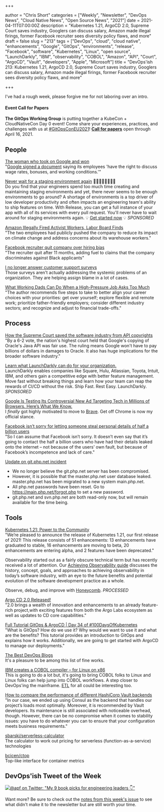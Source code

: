 +++

author = "Chris Short"
categories = ["Weekly", "Newsletter", "DevOps News", "Cloud Native News", "Open Source News", "2021"]
date = 2021-04-11T07:00:00Z
description = "Kubernetes 1.21, ArgoCD 2.0, Supreme Court saves industry, Googlers can discuss salary, Amazon made illegal firings, former Facebook recruiter sees diversity policy flaws, and more"
draft = false
slug = "213"
tags = ["DevOps", "cloud", "cloud native", "enhancements", "Google", "GitOps", "environments", "release", "Facebook", "software", "Kubernetes", "Linux", "open source", "LaunchDarkly", "IBM", "observability", "COBOL", "Amazon", "API", "Court", "ArgoCD", "Vault", "developers", "Apple", "Microsoft"]
title = "DevOps'ish 213: Kubernetes 1.21, ArgoCD 2.0, Supreme Court saves industry, Googlers can discuss salary, Amazon made illegal firings, former Facebook recruiter sees diversity policy flaws, and more"

+++

I've had a rough week, please forgive me for not laboring over an intro.

#### Event Call for Papers

**The GitOps Working Group** is putting together a KubeCon + CloudNativeCon Day 0 event! Come share your experiences, practices, and challenges with us at [#GitOpsConEU2021](https://twitter.com/search?q=%23GitOpsConEU2021&src=devopsish)! [**Call for papers**](https://docs.google.com/forms/d/e/1FAIpQLSeNahDbiEolx6WZmtxx4L65qmq7pZTX86nQAltq2uC12tCQYg/viewform) open through April 16, 2021.

## People

[The woman who took on Google and won](https://www.bbc.com/news/technology-56659212)  
"[Google signed a document](https://shortcdn.com/devopsish/20210331_nlrbsettlement_alphabet_modis.pdf) saying its employees 'have the right to discuss wage rates, bonuses, and working conditions.'"

[Never wait for a staging environment again](https://releaseapp.io/?utm_source=devopsish&utm_medium=email&utm_content=title&utm_campaign=20210228) 👩‍💻🧑‍💻👨‍💻👩‍💻  
Do you find that your engineers spend too much time creating and maintaining staging environments and yet, there never seems to be enough environments to go around? A shortage of environments is a top driver of low developer productivity and often impacts an engineering team's ability to ship features on time. With Release, you can get a full instance of your app with all of its services with every pull request. You'll never have to wait around for staging environments again. 💡 [Get started now](https://releaseapp.io/?utm_source=devopsish&utm_medium=email&utm_content=get-started&utm_campaign=20210228) 💡 *SPONSORED*

[Amazon Illegally Fired Activist Workers, Labor Board Finds](https://www.nytimes.com/2021/04/05/technology/amazon-nlrb-activist-workers.html)  
"The two employees had publicly pushed the company to reduce its impact on climate change and address concerns about its warehouse workers."

[Facebook recruiter quit company over hiring bias](https://www.washingtonpost.com/technology/2021/04/06/facebook-discrimination-hiring-bias/)  
"The recruiter quit after 11 months, adding fuel to claims that the company discriminates against Black applicants"

[I no longer answer customer support surveys](https://www.yesthatblog.com/post/0110-i-no-longer-answer-customer-support-surveys/)  
Those surveys aren't actually addressing the systemic problems of an organization. They are helping assign blame in a lot of cases.

[What Working Dads Can Do When a High-Pressure Job Asks Too Much](https://hbr.org/2021/04/what-working-dads-can-do-when-a-high-pressure-job-asks-too-much)  
"The author recommends five steps to take to better align your career choices with your priorities: get over yourself; explore flexible and remote work; prioritize father-friendly employers; consider different industry sectors; and recognize and adjust to financial trade-offs."

## Process

[How the Supreme Court saved the software industry from API copyrights](https://arstechnica.com/tech-policy/2021/04/how-the-supreme-court-saved-the-software-industry-from-api-copyrights/)  
"By a 6-2 vote, the nation's highest court held that Google's copying of Oracle's Java API was fair use. The ruling means Google won't have to pay billions of dollars in damages to Oracle. It also has huge implications for the broader software industry."

[Learn what LaunchDarkly can do for your organization.](https://learn.launchdarkly.com/demo?utm_source=devopsish&utm_medium=news_pod&utm_campaign=21q1-newsletter)  
LaunchDarkly enables companies like Square, Hulu, Atlassian, Toyota, Intuit, IBM, and others gain a competitive edge with better feature management.
Move fast without breaking things and learn how your team can reap the rewards of CI/CD without the risk.
Ship Fast. Rest Easy.  LaunchDarkly. *SPONSORED*

[Google Is Testing Its Controversial New Ad Targeting Tech in Millions of Browsers. Here’s What We Know.](https://www.eff.org/deeplinks/2021/03/google-testing-its-controversial-new-ad-targeting-tech-millions-browsers-heres)  
I *finally* got highly motivated to move to [Brave](https://brave.com/). Get off Chrome is now my official stance.

[Facebook isn’t sorry for letting someone steal personal details of half a billion users](https://grahamcluley.com/facebook-isnt-sorry-for-letting-someone-steal-personal-details-of-half-a-billion-users/)  
"So I can assume that Facebook isn’t sorry. It doesn’t even say that it’s going to contact the half a billion users who have had their details leaked onto the internet – not because of the users’ own fault, but because of Facebook’s incompetence and lack of care."

[Update on git.php.net incident](https://externals.io/message/113981)  
* We no longer believe the git.php.net server has been compromised.  
* However, it is possible that the master.php.net user database leaked. master.php.net has been migrated to a new system main.php.net.  
* All php.net passwords have been reset. Go to https://main.php.net/forgot.php to set a new password.  
* git.php.net and svn.php.net are both read-only now, but will remain available for the time being.

## Tools

[Kubernetes 1.21: Power to the Community](https://kubernetes.io/blog/2021/04/08/kubernetes-1-21-release-announcement/)  
"We’re pleased to announce the release of Kubernetes 1.21, our first release of 2021! This release consists of 51 enhancements: 13 enhancements have graduated to stable, 16 enhancements are moving to beta, 20 enhancements are entering alpha, and 2 features have been deprecated."

Observability started out as a fairly obscure technical term but has recently received a lot of attention. Our [Achieving Observability guide](https://www.honeycomb.io/guide-achieving-observability-devopsish/?&utm_source=devopsish&utm_medium=newsletter&utm_campaign=ad&utm_keyword=&utm_content=guide-achieving-observability-devopsish&utm_adgroup) discusses the history, concept, goals, and approaches to achieving observability in today’s software industry, with an eye to the future benefits and potential evolution of the software development practice as a whole.

Observe, debug, and improve with [Honeycomb](https://ui.honeycomb.io/signup/?&utm_source=devopsish&utm_medium=newsletter&utm_campaign=ad&utm_content=product-signup). *PROCESSED*

[Argo CD 2.0 Released!](https://www.cncf.io/blog/2021/04/07/argo-cd-2-0-released/)  
"2.0 brings a wealth of innovation and enhancements to an already feature-rich project,with exciting features from both the Argo Labs ecosystem as well as updates to CD core capabilities."

[Full Tutorial GitOps & ArgoCD | Day 34 of #100DaysOfKubernetes](https://www.youtube.com/watch?v=c4v7wGqKcEY)  
"What is GitOps?  How do we use it? Why would we want to use it and what are the benefits? This tutorial provides an introduction to GitOps and explains how it works. Additionally, we are going to get started with ArgoCD to manage our deployments."

[The Best DevOps Blogs](https://draft.dev/learn/technical-blogs/devops)  
It's a pleasure to be among this list of fine works.

[IBM creates a COBOL compiler – for Linux on x86](https://www.theregister.com/2021/04/07/ibm_cobol_x86_linux/)  
This is going to do a lot but, it's going to bring COBOL folks to Linux and Linux folks can help jump into COBOL workflows. A step closer to DevOps'ing the mainframe. [ETL](https://www.ibm.com/cloud/learn/etl) for all could be interesting too.

[How to compare the performance of different HashiCorp Vault backends](https://blog.flant.com/comparing-hashicorp-vault-backends-performance/)  
"In our case, we ended up using Consul as the backend that handles our project’s loads most optimally. Moreover, it is recommended by Vault developers. Its maintenance is still associated with noticeable overhead, though. However, there can be no compromise when it comes to stability issues: you have to do whatever you can to ensure that your configuration meets business requirements."

[sbarski/serverless-calculator](https://github.com/sbarski/serverless-calculator)  
The calculator to work out pricing for serverless (function-as-a-service) technologies

[bcicen/ctop](https://github.com/bcicen/ctop)  
Top-like interface for container metrics

## DevOps'ish Tweet of the Week

[![@__apf__ on Twitter: "My 9 book picks for engineering leaders 👇"](https://shortcdn.com/devopsish/213-devopsish-tweet-of-the-week.png)](https://twitter.com/__apf__/status/1379973544759582725)

Want more? Be sure to check out the [notes from this week's issue](https://github.com/chris-short/devopsish.com/blob/main/content/post/213/notes.md) to see what didn't make it to the newsletter but are still worth your time.
